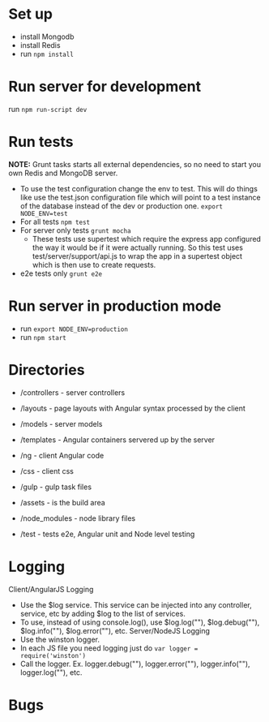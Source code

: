 
# Set up
- install Mongodb
- install Redis
- run `npm install`

# Run server for development
run `npm run-script dev`

# Run tests
**NOTE:** Grunt tasks starts all external dependencies, so no need to start you own Redis and MongoDB server.

- To use the test configuration change the env to test.  This will do things like use the test.json configuration file
  which will point to a test instance of the database instead of the dev or production one.  `export NODE_ENV=test`
- For all tests `npm test`
- For server only tests `grunt mocha`
  - These tests use supertest which require the express app configured the way it would be if it were actually running.
    So this test uses test/server/support/api.js to wrap the app in a supertest object which is then use to create
    requests.
- e2e tests only `grunt e2e`

# Run server in production mode
- run `export NODE_ENV=production`
- run `npm start`

# Directories

-  /controllers - server controllers
-  /layouts - page layouts with Angular syntax processed by the client
-  /models - server models
-  /templates - Angular containers servered up by the server

-  /ng - client Angular code
-  /css - client css

-  /gulp - gulp task files
-  /assets - is the build area
-  /node_modules - node library files
-  /test - tests e2e, Angular unit and Node level testing

# Logging
Client/AngularJS Logging
- Use the $log service.  This service can be injected into any controller, service, etc by adding $log to the 
  list of services.
- To use, instead of using console.log(), use $log.log(""), $log.debug(""), $log.info(""), $log.error(""), etc.
Server/NodeJS Logging
- Use the winston logger.
- In each JS file you need logging just do `var logger = require('winston')`
- Call the logger.  Ex. logger.debug(""), logger.error(""), logger.info(""), logger.log(""), etc.

# Bugs

